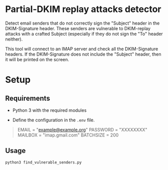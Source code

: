 # Partial-DKIM replay attacks detector

Detect email senders that do not correctly sign the "Subject" header in the DKIM-Signature header. These senders are vulnerable to DKIM-replay attacks with a crafted Subject (especially if they do not sign the "To" header neither).

This tool will connect to an IMAP server and check all the DKIM-Signature headers. If the DKIM-Signature does not include the "Subject" header, then it will be printed on the screen.

# Setup
## Requirements
- Python 3 with the required modules

- Define the configuration in the `.env` file. 
> EMAIL = "example@example.org"
> PASSWORD = "XXXXXXXX"
> MAILBOX = "imap.gmail.com"
> BATCHSIZE = 200

## Usage
```bash
python3 find_vulnerable_senders.py
```


